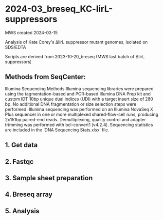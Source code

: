 # 2024-03_breseq_KC-lirL-suppressors
MWS created 2024-03-15 

Analysis of Kate Corey's ∆lirL suppressor mutant genomes, isolated on SDS/EDTA

Scripts are derived from 2023-10-20_breseq (MWS last batch of ∆lirL suppressors)

## Methods from SeqCenter:
Illumina Sequencing Methods
Illumina sequencing libraries were prepared using the tagmentation-based and PCR-based
Illumina DNA Prep kit and custom IDT 10bp unique dual indices (UDI) with a target insert size of
280 bp. No additional DNA fragmentation or size selection steps were performed. Illumina
sequencing was performed on an Illumina NovaSeq X Plus sequencer in one or more multiplexed
shared-flow-cell runs, producing 2x151bp paired-end reads. Demultiplexing, quality control and
adapter trimming was performed with bcl-convert1 (v4.2.4). Sequencing statistics are included in
the ‘DNA Sequencing Stats.xlsx’ file.

## 1. Get data


## 2. Fastqc


## 3. Sample sheet preparation


## 4. Breseq array


## 5. Analysis